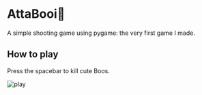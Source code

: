 # AttaBooi👻

A simple shooting game using pygame: the very first game I made.



## How to play

Press the spacebar to kill cute Boos. 



![play](https://user-images.githubusercontent.com/99746319/165692213-a3b206aa-abde-4d7f-819a-1483167d066f.gif)
